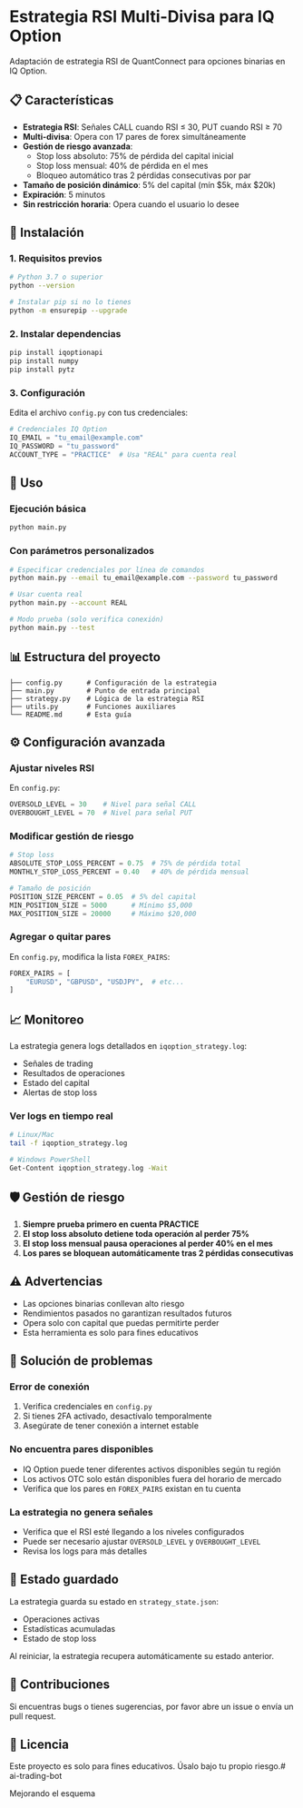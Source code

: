 # Estrategia RSI Multi-Divisa para IQ Option

Adaptación de estrategia RSI de QuantConnect para opciones binarias en IQ Option.

## 📋 Características

- **Estrategia RSI**: Señales CALL cuando RSI ≤ 30, PUT cuando RSI ≥ 70
- **Multi-divisa**: Opera con 17 pares de forex simultáneamente
- **Gestión de riesgo avanzada**:
  - Stop loss absoluto: 75% de pérdida del capital inicial
  - Stop loss mensual: 40% de pérdida en el mes
  - Bloqueo automático tras 2 pérdidas consecutivas por par
- **Tamaño de posición dinámico**: 5% del capital (mín $5k, máx $20k)
- **Expiración**: 5 minutos
- **Sin restricción horaria**: Opera cuando el usuario lo desee

## 🚀 Instalación

### 1. Requisitos previos

```bash
# Python 3.7 o superior
python --version

# Instalar pip si no lo tienes
python -m ensurepip --upgrade
```

### 2. Instalar dependencias

```bash
pip install iqoptionapi
pip install numpy
pip install pytz
```

### 3. Configuración

Edita el archivo `config.py` con tus credenciales:

```python
# Credenciales IQ Option
IQ_EMAIL = "tu_email@example.com"
IQ_PASSWORD = "tu_password"
ACCOUNT_TYPE = "PRACTICE"  # Usa "REAL" para cuenta real
```

## 📖 Uso

### Ejecución básica

```bash
python main.py
```

### Con parámetros personalizados

```bash
# Especificar credenciales por línea de comandos
python main.py --email tu_email@example.com --password tu_password

# Usar cuenta real
python main.py --account REAL

# Modo prueba (solo verifica conexión)
python main.py --test
```

## 📊 Estructura del proyecto

```
├── config.py      # Configuración de la estrategia
├── main.py        # Punto de entrada principal
├── strategy.py    # Lógica de la estrategia RSI
├── utils.py       # Funciones auxiliares
└── README.md      # Esta guía
```

## ⚙️ Configuración avanzada

### Ajustar niveles RSI

En `config.py`:
```python
OVERSOLD_LEVEL = 30    # Nivel para señal CALL
OVERBOUGHT_LEVEL = 70  # Nivel para señal PUT
```

### Modificar gestión de riesgo

```python
# Stop loss
ABSOLUTE_STOP_LOSS_PERCENT = 0.75  # 75% de pérdida total
MONTHLY_STOP_LOSS_PERCENT = 0.40   # 40% de pérdida mensual

# Tamaño de posición
POSITION_SIZE_PERCENT = 0.05  # 5% del capital
MIN_POSITION_SIZE = 5000      # Mínimo $5,000
MAX_POSITION_SIZE = 20000     # Máximo $20,000
```

### Agregar o quitar pares

En `config.py`, modifica la lista `FOREX_PAIRS`:
```python
FOREX_PAIRS = [
    "EURUSD", "GBPUSD", "USDJPY",  # etc...
]
```

## 📈 Monitoreo

La estrategia genera logs detallados en `iqoption_strategy.log`:

- Señales de trading
- Resultados de operaciones
- Estado del capital
- Alertas de stop loss

### Ver logs en tiempo real

```bash
# Linux/Mac
tail -f iqoption_strategy.log

# Windows PowerShell
Get-Content iqoption_strategy.log -Wait
```

## 🛡️ Gestión de riesgo

1. **Siempre prueba primero en cuenta PRACTICE**
2. **El stop loss absoluto detiene toda operación al perder 75%**
3. **El stop loss mensual pausa operaciones al perder 40% en el mes**
4. **Los pares se bloquean automáticamente tras 2 pérdidas consecutivas**

## ⚠️ Advertencias

- Las opciones binarias conllevan alto riesgo
- Rendimientos pasados no garantizan resultados futuros
- Opera solo con capital que puedas permitirte perder
- Esta herramienta es solo para fines educativos

## 🔧 Solución de problemas

### Error de conexión

1. Verifica credenciales en `config.py`
2. Si tienes 2FA activado, desactívalo temporalmente
3. Asegúrate de tener conexión a internet estable

### No encuentra pares disponibles

- IQ Option puede tener diferentes activos disponibles según tu región
- Los activos OTC solo están disponibles fuera del horario de mercado
- Verifica que los pares en `FOREX_PAIRS` existan en tu cuenta

### La estrategia no genera señales

- Verifica que el RSI esté llegando a los niveles configurados
- Puede ser necesario ajustar `OVERSOLD_LEVEL` y `OVERBOUGHT_LEVEL`
- Revisa los logs para más detalles

## 📝 Estado guardado

La estrategia guarda su estado en `strategy_state.json`:
- Operaciones activas
- Estadísticas acumuladas
- Estado de stop loss

Al reiniciar, la estrategia recupera automáticamente su estado anterior.

## 🤝 Contribuciones

Si encuentras bugs o tienes sugerencias, por favor abre un issue o envía un pull request.

## 📄 Licencia

Este proyecto es solo para fines educativos. Úsalo bajo tu propio riesgo.# ai-trading-bot

Mejorando el esquema
